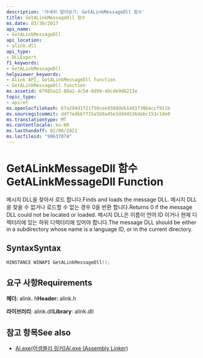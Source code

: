 ```yaml
---
description: '자세히 알아보기: GetALinkMessageDll 함수'
title: GetALinkMessageDll 함수
ms.date: 03/30/2017
api_name:
- GetALinkMessageDll
api_location:
- alink.dll
api_type:
- DLLExport
f1_keywords:
- GetALinkMessageDll
helpviewer_keywords:
- Alink API, GetALinkMessageDll function
- GetALinkMessageDll function
ms.assetid: 67985a22-88a2-4c54-8d99-4bcde9d6213e
topic_type:
- apiref
ms.openlocfilehash: 67a294d1f21f50cee938ddeb14d1f30b4ccf911b
ms.sourcegitcommit: ddf7edb67715a5b9a45e3dd44536dabc153c1de0
ms.translationtype: MT
ms.contentlocale: ko-KR
ms.lasthandoff: 02/06/2021
ms.locfileid: "99637874"
---
```

# <a name="getalinkmessagedll-function"></a><span data-ttu-id="d9320-103">GetALinkMessageDll 함수</span><span class="sxs-lookup"><span data-stu-id="d9320-103">GetALinkMessageDll Function</span></span>

<span data-ttu-id="d9320-104">메시지 DLL을 찾아서 로드 합니다.</span><span class="sxs-lookup"><span data-stu-id="d9320-104">Finds and loads the message DLL.</span></span> <span data-ttu-id="d9320-105">메시지 DLL을 찾을 수 없거나 로드할 수 없는 경우 0을 반환 합니다.</span><span class="sxs-lookup"><span data-stu-id="d9320-105">Returns 0 if the message DLL could not be located or loaded.</span></span> <span data-ttu-id="d9320-106">메시지 DLL은 이름이 언어 ID 이거나 현재 디렉터리에 있는 하위 디렉터리에 있어야 합니다.</span><span class="sxs-lookup"><span data-stu-id="d9320-106">The message DLL should be either in a subdirectory whose name is a language ID, or in the current directory.</span></span>  
  
## <a name="syntax"></a><span data-ttu-id="d9320-107">Syntax</span><span class="sxs-lookup"><span data-stu-id="d9320-107">Syntax</span></span>  
  
```cpp  
HINSTANCE WINAPI GetALinkMessageDll();  
```  
  
## <a name="requirements"></a><span data-ttu-id="d9320-108">요구 사항</span><span class="sxs-lookup"><span data-stu-id="d9320-108">Requirements</span></span>  

 <span data-ttu-id="d9320-109">**헤더:** alink. h</span><span class="sxs-lookup"><span data-stu-id="d9320-109">**Header:** alink.h</span></span>  
  
 <span data-ttu-id="d9320-110">**라이브러리**: alink.dll</span><span class="sxs-lookup"><span data-stu-id="d9320-110">**Library**: alink.dll</span></span>  
  
## <a name="see-also"></a><span data-ttu-id="d9320-111">참고 항목</span><span class="sxs-lookup"><span data-stu-id="d9320-111">See also</span></span>

- [<span data-ttu-id="d9320-112">Al.exe(어셈블리 링커)</span><span class="sxs-lookup"><span data-stu-id="d9320-112">Al.exe (Assembly Linker)</span></span>](../../tools/al-exe-assembly-linker.md)
